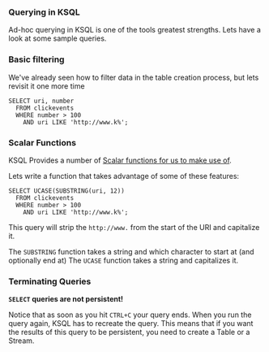 ### Querying in KSQL

Ad-hoc querying in KSQL is one of the tools greatest strengths. Lets have a look at some sample
queries.

### Basic filtering

We've already seen how to filter data in the table creation process, but lets revisit it one more
time

```
SELECT uri, number
  FROM clickevents
  WHERE number > 100
    AND uri LIKE 'http://www.k%';
```

### Scalar Functions

KSQL Provides a number of [Scalar functions for us to make use of](https://docs.confluent.io/current/ksql/docs/developer-guide/syntax-reference.html#scalar-functions).

Lets write a function that takes advantage of some of these features:

```
SELECT UCASE(SUBSTRING(uri, 12))
  FROM clickevents
  WHERE number > 100
    AND uri LIKE 'http://www.k%';
```

This query will strip the `http://www.` from the start of the URI and capitalize it.

The `SUBSTRING` function takes a string and which character to start at (and optionally end at)
The `UCASE` function takes a string and capitalizes it.

### Terminating Queries

**`SELECT` queries are not persistent!**

Notice that as soon as you hit `CTRL+C` your query ends. When you run the query again, KSQL has to
recreate the query. This means that if you want the results of this query to be persistent, you
need to create a Table or a Stream.
